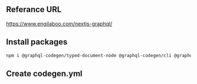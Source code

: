 ## Referance URL

https://www.engilaboo.com/nextjs-graphql/

## Install packages

```bash
npm i @graphql-codegen/typed-document-node @graphql-codegen/cli @graphql-codegen/typescript-operations @apollo/client
```

## Create codegen.yml